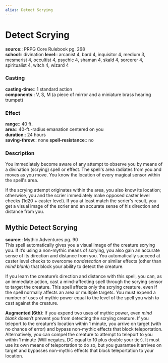 ```yaml
---
alias: Detect Scrying
---
```


# Detect Scrying 

**source**:: PRPG Core Rulebook pg. 268  
**school**:: divination
**level**:: arcanist 4, bard 4, inquisitor 4, medium 3, mesmerist 4, occultist 4, psychic 4, shaman 4, skald 4, sorcerer 4, spiritualist 4, witch 4, wizard 4

### Casting 

**casting-time**:: 1 standard action  
**components**:: V, S, M (a piece of mirror and a miniature brass hearing trumpet)

### Effect 

**range**:: 40 ft.  
**area**:: 40-ft.-radius emanation centered on you  
**duration**:: 24 hours  
**saving-throw**:: none
**spell-resistance**:: no

### Description 

You immediately become aware of any attempt to observe you by means of a divination (scrying) spell or effect. The spell's area radiates from you and moves as you move. You know the location of every magical sensor within the spell's area.  
  
If the scrying attempt originates within the area, you also know its location; otherwise, you and the scrier immediately make opposed caster level checks (1d20 + caster level). If you at least match the scrier's result, you get a visual image of the scrier and an accurate sense of his direction and distance from you.

## Mythic Detect Scrying 

**source**:: Mythic Adventures pg. 90  
This spell automatically gives you a visual image of the creature scrying you. If it’s using a non-mythic means of scrying, you also gain an accurate sense of its direction and distance from you. You automatically succeed at caster level checks to overcome *nondetection* or similar effects (other than *mind blank*) that block your ability to detect the creature.  
  
If you learn the creature’s direction and distance with this spell, you can, as an immediate action, cast a mind-affecting spell through the scrying sensor to target the creature. This spell affects only the scrying creature, even if the spell normally affects an area or multiple targets. You must expend a number of uses of mythic power equal to the level of the spell you wish to cast against the creature.  
  
**Augmented (6th)**: If you expend two uses of mythic power, even *mind blank* doesn’t prevent you from detecting the scrying creature. If you teleport to the creature’s location within 1 minute, you arrive on target (with no chance of error) and bypass non-mythic effects that block teleportation. Alternatively, you can compel the creature to attempt to teleport to you within 1 minute (Will negates, DC equal to 10 plus double your tier). It must use its own means of teleportation to do so, but you guarantee it arrives on target and bypasses non-mythic effects that block teleportation to your location.
